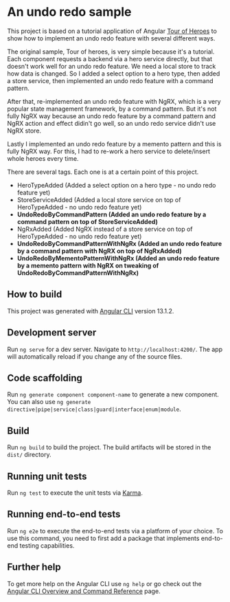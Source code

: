 # An undo redo sample

This project is based on a tutorial application of Angular [Tour of Heroes](https://angular.io/tutorial) to show how to implement an undo redo feature with several different ways.

The original sample, Tour of heroes, is very simple because it's a tutorial. Each component requests a backend via a hero service directly, but that doesn't work well for an undo redo feature. We need a local store to track how data is changed. So I added a select option to a hero type, then added a store service, then implemented an undo redo feature with a command pattern. 

After that, re-implemented an undo redo feature with NgRX, which is a very popular state management framework, by a command pattern. But it's not fully NgRX way because an undo redo feature by a command pattern and NgRX action and effect didin't go well, so an undo redo service didn't use NgRX store. 

Lastly I implemented an undo redo feature by a memento pattern and this is fully NgRX way. For this, I had to re-work a hero service to delete/insert whole heroes every time.

There are several tags. Each one is at a certain point of this project.
 - HeroTypeAdded (Added a select option on a hero type - no undo redo feature yet)
 - StoreServiceAdded (Added a local store service on top of HeroTypeAdded - no undo redo feature yet)
 - **UndoRedoByCommandPattern (Added an undo redo feature by a command pattern on top of StoreServiceAdded)**
 - NgRxAdded (Added NgRX instead of a store service on top of HeroTypeAdded - no undo redo feature yet)
 - **UndoRedoByCommandPatternWithNgRx (Added an undo redo feature by a command pattern with NgRX on top of NgRxAdded)**
 - **UndoRedoByMementoPatternWithNgRx (Added an undo redo feature by a memento pattern with NgRX on tweaking of UndoRedoByCommandPatternWithNgRx)**

## How to build

This project was generated with [Angular CLI](https://github.com/angular/angular-cli) version 13.1.2.

## Development server

Run `ng serve` for a dev server. Navigate to `http://localhost:4200/`. The app will automatically reload if you change any of the source files.

## Code scaffolding

Run `ng generate component component-name` to generate a new component. You can also use `ng generate directive|pipe|service|class|guard|interface|enum|module`.

## Build

Run `ng build` to build the project. The build artifacts will be stored in the `dist/` directory.

## Running unit tests

Run `ng test` to execute the unit tests via [Karma](https://karma-runner.github.io).

## Running end-to-end tests

Run `ng e2e` to execute the end-to-end tests via a platform of your choice. To use this command, you need to first add a package that implements end-to-end testing capabilities.

## Further help

To get more help on the Angular CLI use `ng help` or go check out the [Angular CLI Overview and Command Reference](https://angular.io/cli) page.
